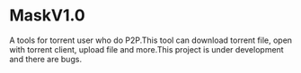 # MaskV1.0
A tools for torrent user who do P2P.This tool can download torrent file, open with torrent client, upload file and more.This project is under development and there are bugs.
